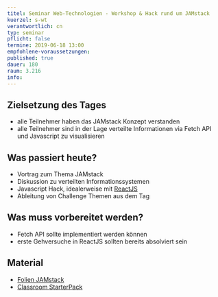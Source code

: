 ```yaml
---
titel: Seminar Web-Technologien - Workshop & Hack rund um JAMstack 
kuerzel: s-wt
verantwortlich: cn
typ: seminar
pflicht: false
termine: 2019-06-18 13:00
empfohlene-voraussetzungen: 
published: true
dauer: 180
raum: 3.216
info: 
---
```


## Zielsetzung des Tages
- alle Teilnehmer haben das JAMstack Konzept verstanden 
- alle Teilnehmer sind in der Lage verteilte Informationen via Fetch API und Javascript zu visualisieren

## Was passiert heute?
- Vortrag zum Thema JAMstack
- Diskussion zu verteilten Informationssystemen
- Javascript Hack, idealerweise mit [ReactJS](https://reactjs.org/)
- Ableitung von Challenge Themen aus dem Tag

## Was muss vorbereitet werden?
- Fetch API sollte implementiert werden können
- erste Gehversuche in ReactJS sollten bereits absolviert sein

## Material
- [Folien JAMstack](https://cnoss.github.io/talks/2018-jam-stack/#/)
- [Classroom StarterPack](https://classroom.github.com/a/e8mhNeaZ)